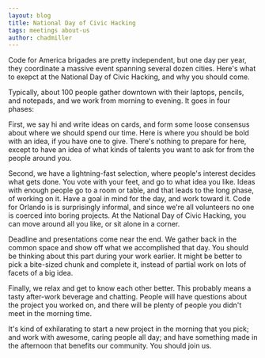 ```yaml
---
layout: blog
title: National Day of Civic Hacking
tags: meetings about-us
author: chadmiller
---
```


Code for America brigades are pretty independent, but one day per year, they coordinate a massive event spanning several dozen
cities. Here's what to exepct at the National Day of Civic Hacking, and why you should come.

Typically, about 100 people gather downtown with their laptops, pencils, and notepads, and we work from morning to evening.
It goes in four phases:

First, we say hi and write ideas on cards, and form some loose consensus about where we should spend our time. Here is where
you should be bold with an idea, if you have one to give. There's nothing to prepare for here, except to have an idea of
what kinds of talents you want to ask for from the people around you.

Second, we have a lightning-fast selection, where people's interest decides what gets done. You vote with your feet, and go to what 
idea you like. Ideas with enough people go to a room or table, and that leads to the long phase, of working on it. Have a goal
in mind for the day, and work toward it. Code for Orlando is is surprisingly informal, and since we're all volunteers no one is coerced into boring projects. At
the National Day of Civic Hacking, you can move around all you like, or sit alone in a corner.

Deadline and presentations come near the end. We gather back in the common space and show off what we accomplished that day.
You should be thinking about this part during your work earlier. It might be better to pick a bite-sized chunk and complete
it, instead of partial work on lots of facets of a big idea.

Finally, we relax and get to know each other better. This probably means a tasty after-work beverage and chatting. People 
will have questions about the project you worked on, and there will be plenty of people you didn't meet in the morning time.

It's kind of exhilarating to start a new project in the morning that you pick; and work with awesome, caring people all 
day; and have something made in the afternoon that benefits our community. You should join us.
